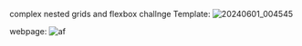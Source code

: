 complex nested grids and flexbox challnge
Template:
![20240601_004545](https://github.com/GendarmeZero/complex-nested-grids-and-flexbox/assets/37349753/ac259bbf-7b4a-49f8-9190-75e9c3b3eb1f)

webpage:
![af](https://github.com/GendarmeZero/complex-nested-grids-and-flexbox/assets/37349753/3712597d-15dc-41ab-9f23-8f0c00144fa0)

